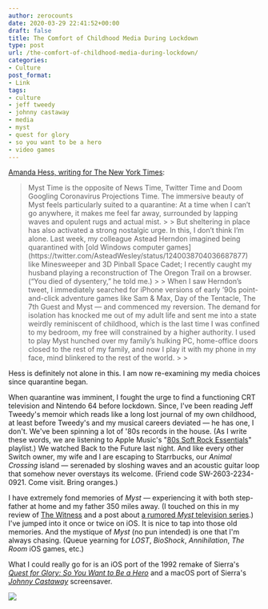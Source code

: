 ```yaml
---
author: zerocounts
date: 2020-03-29 22:41:52+00:00
draft: false
title: The Comfort of Childhood Media During Lockdown
type: post
url: /the-comfort-of-childhood-media-during-lockdown/
categories:
- Culture
post_format:
- Link
tags:
- culture
- jeff tweedy
- johnny castaway
- media
- myst
- quest for glory
- so you want to be a hero
- video games
---
```





[Amanda Hess, writing for The New York Times](https://www.nytimes.com/2020/03/24/arts/coronavirus-myst-nostalgia.html):







<blockquote>Myst Time is the opposite of News Time, Twitter Time and Doom Googling Coronavirus Projections Time. The immersive beauty of Myst feels particularly suited to a quarantine: At a time when I can’t go anywhere, it makes me feel far away, surrounded by lapping waves and opulent rugs and actual mist.
> 
> But sheltering in place has also activated a strong nostalgic urge. In this, I don’t think I’m alone. Last week, my colleague Astead Herndon imagined being quarantined with [old Windows computer games](https://twitter.com/AsteadWesley/status/1240038704036687877) like Minesweeper and 3D Pinball Space Cadet; I recently caught my husband playing a reconstruction of The Oregon Trail on a browser. (“You died of dysentery,” he told me.)
> 
> When I saw Herndon’s tweet, I immediately searched for iPhone versions of early ’90s point-and-click adventure games like Sam & Max, Day of the Tentacle, The 7th Guest and Myst — and commenced my reversion. The demand for isolation has knocked me out of my adult life and sent me into a state weirdly reminiscent of childhood, which is the last time I was confined to my bedroom, my free will constrained by a higher authority. I used to play Myst hunched over my family’s hulking PC, home-office doors closed to the rest of my family, and now I play it with my phone in my face, mind blinkered to the rest of the world.
> 
> </blockquote>







Hess is definitely not alone in this. I am now re-examining my media choices since quarantine began.







When quarantine was imminent, I fought the urge to find a functioning CRT television and Nintendo 64 before lockdown. Since, I've been reading Jeff Tweedy's memoir which reads like a long lost journal of my own childhood, at least before Tweedy's and my musical careers deviated — he has one, I don't. We've been spinning a lot of '80s records in the house. (As I write these words, we are listening to Apple Music's "[80s Soft Rock Essentials](https://music.apple.com/us/playlist/80s-soft-rock-essentials/pl.25c27415dc3e46ed800b254cd653cb67)" playlist.) We watched Back to the Future last night. And like every other Switch owner, my wife and I are escaping to Starrbucks, our _Animal Crossing_ island — serenaded by sloshing waves and an acoustic guitar loop that somehow never overstays its welcome. (Friend code SW-2603-2234-0921. Come visit. Bring oranges.)







I have extremely fond memories of _Myst_ — experiencing it with both step-father at home and my father 350 miles away. (I touched on this in my review of [The Witness](https://www.zerocounts.net/the-witness-a-cheaters-review/) and a post about [a rumored _Myst_ television series](https://www.zerocounts.net/myst-tv-drama-and-companion-video-game/).) I've jumped into it once or twice on iOS. It is nice to tap into those old memories. And the mystique of _Myst_ (no pun intended) is one that I'm always chasing. (Queue yearning for _LOST_, _BioShock_, _Annihilation_, _The Room_ iOS games, etc.)







What I could really go for is an iOS port of the 1992 remake of Sierra's [_Quest for Glory: So You Want to Be a Hero_](https://en.wikipedia.org/wiki/Quest_for_Glory:_So_You_Want_to_Be_a_Hero) and a macOS port of Sierra's [_Johnny Castaway_](https://en.wikipedia.org/wiki/Johnny_Castaway) screensaver.







![](https://www.zerocounts.net/wp-content/uploads/2020/03/q4g.gif)










